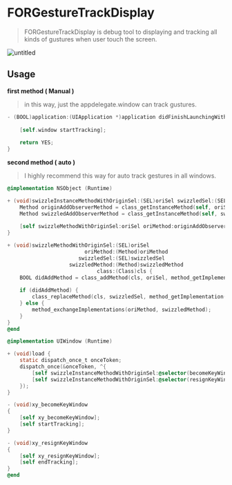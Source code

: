 # FORGestureTrackDisplay
> FORGestureTrackDisplay is debug tool to displaying and tracking all kinds of gustures when user touch the screen.

![untitled](https://cloud.githubusercontent.com/assets/9360037/26645883/43bc2508-466c-11e7-99ec-baebdbf91257.gif)

## Usage

**first method ( Manual )**

> in this way, just the appdelegate.window can track gustures.

```objective-c
- (BOOL)application:(UIApplication *)application didFinishLaunchingWithOptions:(NSDictionary *)launchOptions {
    
    [self.window startTracking];
    
    return YES;
}
```

**second method ( auto )**
> I highly recommend this way for auto track gestures in all windows.

```objective-c
@implementation NSObject (Runtime)

+ (void)swizzleInstanceMethodWithOriginSel:(SEL)oriSel swizzledSel:(SEL)swiSel {
    Method originAddObserverMethod = class_getInstanceMethod(self, oriSel);
    Method swizzledAddObserverMethod = class_getInstanceMethod(self, swiSel);
    
    [self swizzleMethodWithOriginSel:oriSel oriMethod:originAddObserverMethod swizzledSel:swiSel swizzledMethod:swizzledAddObserverMethod class:self];
}

+ (void)swizzleMethodWithOriginSel:(SEL)oriSel
                         oriMethod:(Method)oriMethod
                       swizzledSel:(SEL)swizzledSel
                    swizzledMethod:(Method)swizzledMethod
                             class:(Class)cls {
    BOOL didAddMethod = class_addMethod(cls, oriSel, method_getImplementation(swizzledMethod), method_getTypeEncoding(swizzledMethod));
    
    if (didAddMethod) {
        class_replaceMethod(cls, swizzledSel, method_getImplementation(oriMethod), method_getTypeEncoding(oriMethod));
    } else {
        method_exchangeImplementations(oriMethod, swizzledMethod);
    }
}
@end
```

```objective-c
@implementation UIWindow (Runtime)

+ (void)load {
    static dispatch_once_t onceToken;
    dispatch_once(&onceToken, ^{
        [self swizzleInstanceMethodWithOriginSel:@selector(becomeKeyWindow) swizzledSel:@selector(xy_becomeKeyWindow)];
        [self swizzleInstanceMethodWithOriginSel:@selector(resignKeyWindow) swizzledSel:@selector(xy_resignKeyWindow)];
    });
}

- (void)xy_becomeKeyWindow
{
    [self xy_becomeKeyWindow];
    [self startTracking];
}

- (void)xy_resignKeyWindow
{
    [self xy_resignKeyWindow];
    [self endTracking];
}
@end
```
